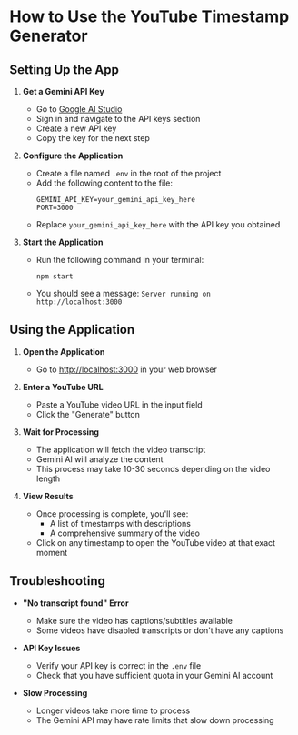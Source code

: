 # How to Use the YouTube Timestamp Generator

## Setting Up the App

1. **Get a Gemini API Key**
   - Go to [Google AI Studio](https://ai.google.dev/)
   - Sign in and navigate to the API keys section
   - Create a new API key
   - Copy the key for the next step

2. **Configure the Application**
   - Create a file named `.env` in the root of the project
   - Add the following content to the file:
     ```
     GEMINI_API_KEY=your_gemini_api_key_here
     PORT=3000
     ```
   - Replace `your_gemini_api_key_here` with the API key you obtained

3. **Start the Application**
   - Run the following command in your terminal:
     ```
     npm start
     ```
   - You should see a message: `Server running on http://localhost:3000`

## Using the Application

1. **Open the Application**
   - Go to [http://localhost:3000](http://localhost:3000) in your web browser

2. **Enter a YouTube URL**
   - Paste a YouTube video URL in the input field
   - Click the "Generate" button

3. **Wait for Processing**
   - The application will fetch the video transcript
   - Gemini AI will analyze the content
   - This process may take 10-30 seconds depending on the video length

4. **View Results**
   - Once processing is complete, you'll see:
     - A list of timestamps with descriptions
     - A comprehensive summary of the video
   - Click on any timestamp to open the YouTube video at that exact moment

## Troubleshooting

- **"No transcript found" Error**
  - Make sure the video has captions/subtitles available
  - Some videos have disabled transcripts or don't have any captions

- **API Key Issues**
  - Verify your API key is correct in the `.env` file
  - Check that you have sufficient quota in your Gemini AI account

- **Slow Processing**
  - Longer videos take more time to process
  - The Gemini API may have rate limits that slow down processing 